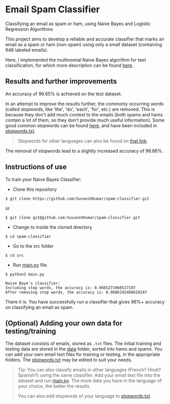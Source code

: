 # Email Spam Classifier

Classifying an email as spam or ham, using Naive Bayes and Logistic Regression Algorithms

This project aims to develop a reliable and accurate classifier that marks an email as a spam or ham (non-spam) using only a small dataset (containing 948 labeled emails).

Here, I implemented the multinomial Naive Bayes algorithm for text classification, for which more description can be found [here](http://nlp.stanford.edu/IR-book/pdf/13bayes.pdf "NLP Stanford IR book, Text classification and Naive Bayes").

## Results and further improvements

An accuracy of 96.65% is achieved on the test dataset. 

In an attempt to improve the results further, the commonly occurring words (called _stopwords_, like 'the', 'do', 'each', 'for', etc.) are removed. This is because they don't add much context to the emails (both spams and hams contain a lot of them, so they don't provide much useful information). Some good common stopwords can be found [here](https://www.ranks.nl/stopwords, "Stopwords"), and have been included in [stopwords.txt](data/stopwords.txt).

> Stopwords for other languages can also be found on [that link](https://www.ranks.nl/stopwords, "Stopwords").

The removal of stopwords lead to a slightly increased accuracy of 96.86%.

## Instructions of use

To train your Naive Bayes Classifier:

- Clone this repository

`$ git clone https://github.com/SuvanshKumar/spam-classifier.git`

or

`$ git clone git@github.com:SuvanshKumar/spam-classifier.git`

- Change to inside the cloned directory

`$ cd spam-classifier`

- Go to the src folder

`$ cd src`

- Run [main.py](src/main.py) file.

```
$ python3 main.py

Naive Baye's classifier:
Including stop words, the accuracy is: 0.9665271966527197
After removing stop words, the accuracy is: 0.9686192468619247
```

There it is. You have successfully run a classifier that gives 98%+ accuracy on classifying an email as spam.

## (Optional) Adding your own data for testing/training

The dataset consists of emails, stored as `.txt` files. The initial training and testing data are stored in the [data](data/) folder, sorted into hams and spams. You can add your own email text files for training or testing, in the appropriate folders. The [stopwords.txt](data/stopwords.txt) may be edited to suit your needs.

> Tip: You can also classify emails in other languages (French? Hindi? Spanish?) using the same classifier. Add your email text file into the dataset and run [main.py](src/main.py). The more data you have in the language of your choice, the better the results.

> You can also add stopwords of your language to [stopwords.txt](data/stopwords.txt).
